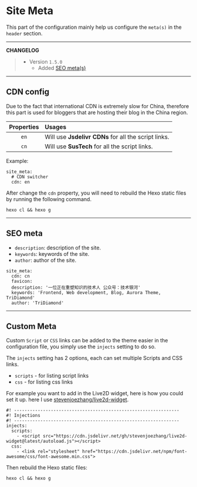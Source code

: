 # Site Meta

This part of the configuration mainly help us configure the `meta(s)` in the `header` section.

---

**CHANGELOG**

> - Version `1.5.0`
>   - Added [SEO meta(s)](/guide/site-meta.html#seo-meta)

---

## CDN config

Due to the fact that international CDN is extremely slow for China, therefore this part is used for bloggers that are hosting their blog in the China region.

| Properties | Usages                                               |
| :--------: | :--------------------------------------------------- |
|    `en`    | Will use **Jsdelivr CDNs** for all the script links. |
|    `cn`    | Will use **SusTech** for all the script links.       |

Example:

```yaml:no-line-numbers
site_meta:
  # CDN switcher
  cdn: en
```

After change the `cdn` property, you will need to rebuild the Hexo static files by running the following command.

```shell:no-line-numbers
hexo cl && hexo g
```

---

## SEO meta

- `description`: description of the site.
- `keywords`: keywords of the site.
- `author`: author of the site.

```yaml:no-line-numbers{4-6}
site_meta:
  cdn: cn
  favicon:
  description: '一位正在重塑知识的技术人 公众号：技术银河'
  keywords: 'Frontend, Web development, Blog, Aurora Theme, TriDiamond'
  author: 'TriDiamond'
```

---

## Custom Meta

Custom `Script` or `CSS` links can be added to the theme easier in the configuration file, you simply use the `injects` setting to do so.

The `injects` setting has 2 options, each can set multiple Scripts and CSS links.

- `scripts` - for listing script links
- `css` - for listing css links

For example you want to add in the Live2D widget, here is how you could set it up. here I use [stevenjoezhang/live2d-widget](https://github.com/stevenjoezhang/live2d-widget).

```yaml:no-line-numbers
#! ---------------------------------------------------------------
#! Injections
#! ---------------------------------------------------------------
injects:
  scripts:
    - <script src="https://cdn.jsdelivr.net/gh/stevenjoezhang/live2d-widget@latest/autoload.js"></script>
  css:
    - <link rel="stylesheet" href="https://cdn.jsdelivr.net/npm/font-awesome/css/font-awesome.min.css">
```

Then rebuild the Hexo static files:

```shell:no-line-numbers
hexo cl && hexo g
```
